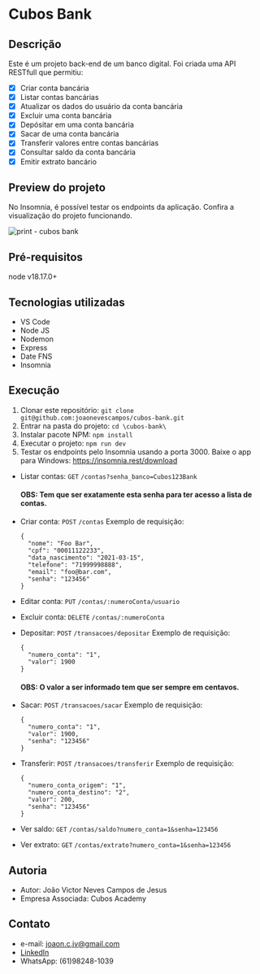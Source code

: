 # Cubos Bank
## Descrição
Este é um projeto back-end de um banco digital. Foi criada uma API RESTfull que permitiu:

- [x] Criar conta bancária
- [x] Listar contas bancárias
- [x] Atualizar os dados do usuário da conta bancária
- [x] Excluir uma conta bancária
- [x] Depósitar em uma conta bancária
- [x] Sacar de uma conta bancária
- [x] Transferir valores entre contas bancárias
- [x] Consultar saldo da conta bancária
- [x] Emitir extrato bancário

## Preview do projeto
<p>No Insomnia, é possível testar os endpoints da aplicação. Confira a visualização do projeto funcionando.</p>

![print - cubos bank](https://github.com/joaonevescampos/hotel-campos/assets/126534395/6bc7d985-5002-4d15-8aa0-0c631bbd16c2)

## Pré-requisitos
node v18.17.0+

## Tecnologias utilizadas
- VS Code
- Node JS
- Nodemon
- Express
- Date FNS
- Insomnia

## Execução
1. Clonar este repositório: `git clone git@github.com:joaonevescampos/cubos-bank.git`
2. Entrar na pasta do projeto: `cd \cubos-bank\`
3. Instalar pacote NPM: `npm install`
4. Executar o projeto: `npm run dev`
5. Testar os endpoints pelo Insomnia usando a porta 3000. Baixe o app para Windows: https://insomnia.rest/download

- Listar contas: `GET` `/contas?senha_banco=Cubos123Bank`
  #### OBS: Tem que ser exatamente esta senha para ter acesso a lista de contas.
  
- Criar conta: `POST` `/contas`
  Exemplo de requisição:
  ```
  {
	"nome": "Foo Bar",
	"cpf": "00011122233",
	"data_nascimento": "2021-03-15",
	"telefone": "71999998888",
	"email": "foo@bar.com",
	"senha": "123456"
  }
  ```
  
- Editar conta: `PUT` `/contas/:numeroConta/usuario`
- Excluir conta: `DELETE` `/contas/:numeroConta`
- Depositar: `POST` `/transacoes/depositar`
  Exemplo de requisição:
  ```
  {
	"numero_conta": "1",
	"valor": 1900
  }
  ```
  #### OBS: O valor a ser informado tem que ser sempre em centavos.
  
- Sacar: `POST` `/transacoes/sacar`
  Exemplo de requisição:
  ```
  {
	"numero_conta": "1",
	"valor": 1900,
	"senha": "123456"
  }
  ```

- Transferir: `POST` `/transacoes/transferir`
  Exemplo de requisição:
  ```
  {
	"numero_conta_origem": "1",
	"numero_conta_destino": "2",
	"valor": 200,
	"senha": "123456"
  }
  ```
  
- Ver saldo: `GET` `/contas/saldo?numero_conta=1&senha=123456`
- Ver extrato: `GET` `/contas/extrato?numero_conta=1&senha=123456`

## Autoria
- Autor: João Victor Neves Campos de Jesus
- Empresa Associada: Cubos Academy

## Contato
- e-mail: joaon.c.jv@gmail.com
- [LinkedIn](inkedin.com/in/joão-victor-neves-campos-de-jesus-415946180/)
- WhatsApp: (61)98248-1039
